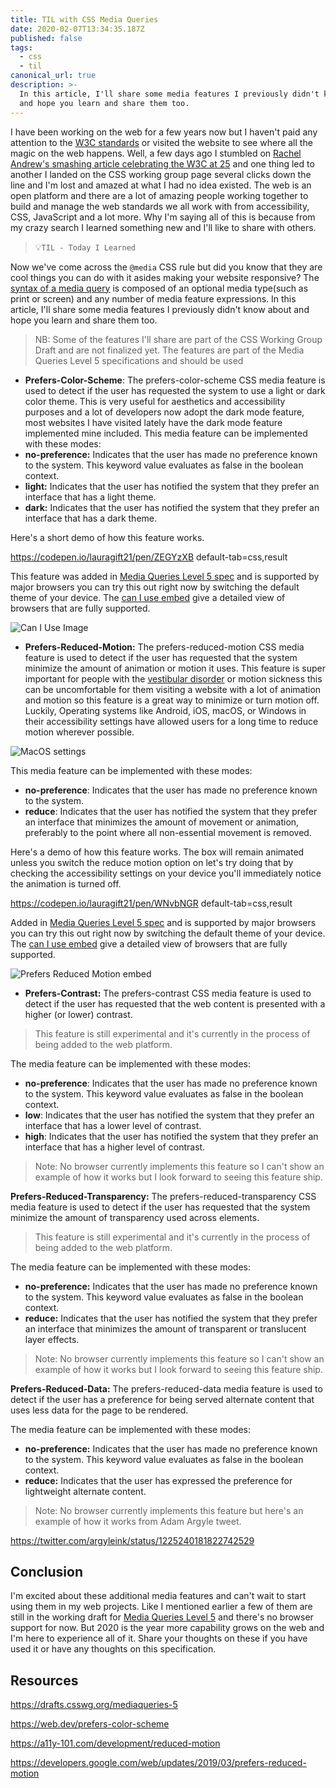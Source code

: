 ```yaml
---
title: TIL with CSS Media Queries
date: 2020-02-07T13:34:35.187Z
published: false
tags:
  - css
  - til
canonical_url: true
description: >-
  In this article, I'll share some media features I previously didn't know about
  and hope you learn and share them too.
---
```

I have been working on the web for a few years now but I haven't paid any attention to the [W3C standards](https://www.w3.org/) or visited the website to see where all the magic on the web happens. Well, a few days ago I stumbled on [Rachel Andrew's smashing article celebrating the W3C at 25](https://www.smashingmagazine.com/2019/10/happy-birthday-w3c/) and one thing led to another I landed on the CSS working group page several clicks down the line and I'm lost and amazed at what I had no idea existed. The web is an open platform and there are a lot of amazing people working together to build and manage the web standards we all work with from accessibility, CSS, JavaScript and a lot more. Why I'm saying all of this is because from my crazy search I learned something new and I'll like to share with others.

> 💡`TIL - Today I Learned`

Now we've come across the `@media` CSS rule but did you know that they are cool things you can do with it asides making your website responsive? The [syntax of a media query](https://developer.mozilla.org/en-US/docs/Web/CSS/Media_Queries/Using_media_queries) is composed of an optional media type(such as print or screen) and any number of media feature expressions. In this article, I'll share some media features I previously didn't know about and hope you learn and share them too.

> NB: Some of the features I'll share are part of the CSS Working Group Draft and are not finalized yet. The features are part of the Media Queries Level 5 specifications and should be used 

* **Prefers-Color-Scheme**: The prefers-color-scheme CSS media feature is used to detect if the user has requested the system to use a light or dark color theme. This is very useful for aesthetics and accessibility purposes and a lot of developers now adopt the dark mode feature, most websites I have visited lately have the dark mode feature implemented mine included. This media feature can be implemented with these modes: 
* **no-preference:** Indicates that the user has made no preference known to the system. This keyword value evaluates as false in the boolean context.
* **light:** Indicates that the user has notified the system that they prefer an interface that has a light theme.
* **dark:** Indicates that the user has notified the system that they prefer an interface that has a dark theme.

Here's a short demo of how this feature works.

 https://codepen.io/lauragift21/pen/ZEGYzXB default-tab=css,result  

This feature was added in [Media Queries Level 5 spec](https://drafts.csswg.org/mediaqueries-5/#prefers-color-scheme) and is supported by major browsers you can try this out right now by switching the default theme of your device. The [can I use embed](https://caniuse.com/) give a detailed view of browsers that are fully supported.

![Can I Use Image](https://dev-to-uploads.s3.amazonaws.com/i/lwhsv1gesnswh0g1868v.png)

* **Prefers-Reduced-Motion:** The prefers-reduced-motion CSS media feature is used to detect if the user has requested that the system minimize the amount of animation or motion it uses. This feature is super important for people with the [vestibular disorder](https://vestibular.org/understanding-vestibular-disorder) or motion sickness this can be uncomfortable for them visiting a website with a lot of animation and motion so this feature is a great way to minimize or turn motion off. Luckily, Operating systems like Android, iOS, macOS, or Windows in their accessibility settings have allowed users for a long time to reduce motion wherever possible.

![MacOS settings](https://dev-to-uploads.s3.amazonaws.com/i/vlr74psyz92nza7araxq.png)

This media feature can be implemented with these modes: 

* **no-preference**: Indicates that the user has made no preference known to the system.
* **reduce**: Indicates that the user has notified the system that they prefer an interface that minimizes the amount of movement or animation, preferably to the point where all non-essential movement is removed. 

Here's a demo of how this feature works. The box will remain animated unless you switch the reduce motion option on let's try doing that by checking the accessibility settings on your device you'll immediately notice the animation is turned off.

https://codepen.io/lauragift21/pen/WNvbNGR default-tab=css,result 

Added in [Media Queries Level 5 spec](https://drafts.csswg.org/mediaqueries-5/#prefers-reduced-motion) and is supported by major browsers you can try this out right now by switching the default theme of your device. The [can I use embed](https://caniuse.com/) give a detailed view of browsers that are fully supported.

![Prefers Reduced Motion embed](https://dev-to-uploads.s3.amazonaws.com/i/pfnjmi9npnwd5s94liz3.png)

* **Prefers-Contrast:** The prefers-contrast CSS media feature is used to detect if the user has requested that the web content is presented with a higher (or lower) contrast. 

> This feature is still experimental and it's currently in the process of being added to the web platform.

The media feature can be implemented with these modes: 

* **no-preference**: Indicates that the user has made no preference known to the system. This keyword value evaluates as false in the boolean context.
* **low**: Indicates that the user has notified the system that they prefer an interface that has a lower level of contrast.
* **high**: Indicates that the user has notified the system that they prefer an interface that has a higher level of contrast.

> Note: No browser currently implements this feature so I can't show an example of how it works but I look forward to seeing this feature ship.

**Prefers-Reduced-Transparency:** The prefers-reduced-transparency CSS media feature is used to detect if the user has requested that the system minimize the amount of transparency used across elements.

> This feature is still experimental and it's currently in the process of being added to the web platform.

The media feature can be implemented with these modes: 

* **no-preference:** Indicates that the user has made no preference known to the system. This keyword value evaluates as false in the boolean context.
* **reduce:** Indicates that the user has notified the system that they prefer an interface that minimizes the amount of transparent or translucent layer effects. 

> Note: No browser currently implements this feature so I can't show an example of how it works but I look forward to seeing this feature ship.

**Prefers-Reduced-Data:** The prefers-reduced-data media feature is used to detect if the user has a preference for being served alternate content that uses less data for the page to be rendered.

The media feature can be implemented with these modes: 

* **no-preference:** Indicates that the user has made no preference known to the system. This keyword value evaluates as false in the boolean context. 
* **reduce:** Indicates that the user has expressed the preference for lightweight alternate content.  

> Note: No browser currently implements this feature but here's an example of how it works from Adam Argyle tweet.

https://twitter.com/argyleink/status/1225240181822742529

## Conclusion

I'm excited about these additional media features and can't wait to start using them in my web projects. Like I mentioned earlier a few of them are still in the working draft for [Media Queries Level 5](https://drafts.csswg.org/mediaqueries-5/) and there's no browser support for now. But 2020 is the year more capability grows on the web and I'm here to experience all of it. Share your thoughts on these if you have used it or have any thoughts on this specification.

## Resources

https://drafts.csswg.org/mediaqueries-5 

https://web.dev/prefers-color-scheme 

https://a11y-101.com/development/reduced-motion

https://developers.google.com/web/updates/2019/03/prefers-reduced-motion
